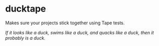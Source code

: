 # ducktape
Makes sure your projects stick together using Tape tests.

*If it looks like a duck, swims like a duck, and quacks like a duck, then it probably is a duck.*
